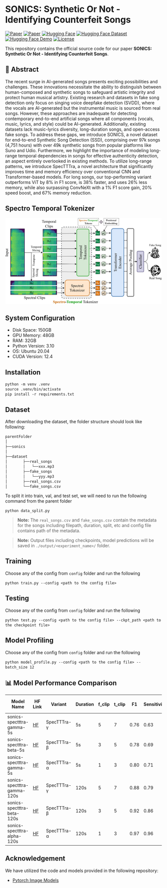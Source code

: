 # SONICS: Synthetic Or Not - Identifying Counterfeit Songs

[![Paper](https://img.shields.io/badge/ICLR-2025-blue)](https://openreview.net/forum?id=PY7KSh29Z8)  [![Paper](https://img.shields.io/badge/ArXiv-Paper-red)](https://arxiv.org/abs/2408.14080)  [![Hugging Face](https://img.shields.io/badge/HuggingFace-Model-yellow)](https://huggingface.co/collections/awsaf49/sonics-spectttra-67bb6517b3920fd18e409013)  [![Hugging Face Dataset](https://img.shields.io/badge/HuggingFace-Dataset-orange)](https://huggingface.co/datasets/awsaf49/sonics)  [![Hugging Face Demo](https://img.shields.io/badge/HuggingFace-Demo-blue)](https://huggingface.co/spaces/awsaf49/sonics-fake-song-detection)  [![License](https://img.shields.io/badge/License-CC%20BY--NC%204.0-blue)](https://creativecommons.org/licenses/by-nc/4.0/)

This repository contains the official source code for our paper **SONICS: Synthetic Or Not - Identifying Counterfeit Songs**.


## 📌 **Abstract**
The recent surge in AI-generated songs presents exciting possibilities and challenges. These innovations necessitate the ability to distinguish between human-composed and synthetic songs to safeguard artistic integrity and protect human musical artistry. Existing research and datasets in fake song detection only focus on singing voice deepfake detection (SVDD), where the vocals are AI-generated
but the instrumental music is sourced from real songs. However, these approaches are inadequate for detecting contemporary end-to-end artificial songs where all components (vocals, music, lyrics, and style) could be AI-generated. Additionally, existing datasets lack music-lyrics diversity, long-duration songs, and open-access fake songs. To address these gaps, we introduce SONICS, a novel dataset
for end-to-end Synthetic Song Detection (SSD), comprising over 97k songs (4,751 hours) with over 49k synthetic songs from popular platforms like Suno and Udio. Furthermore, we highlight the importance of modeling long-range temporal dependencies in songs for effective authenticity detection, an aspect entirely overlooked in existing methods. To utilize long-range patterns, we introduce SpecTTTra, a novel architecture that significantly improves time and memory efficiency over conventional CNN and Transformer-based models. For long songs, our top-performing variant outperforms ViT by 8% in F1 score, is 38% faster, and uses 26% less memory, while also surpassing ConvNeXt with a 1% F1 score gain, 20% speed boost, and 67% memory reduction.

## Spectro Temporal Tokenizer
![Model Architecture](sonics-specttra-v2.jpg)





## System Configuration

- Disk Space: 150GB
- GPU Memory: 48GB
- RAM: 32GB
- Python Version: 3.10
- OS: Ubuntu 20.04
- CUDA Version: 12.4

## Installation

```
python -m venv .venv
source .venv/bin/activate
pip install -r requirements.txt
```

## Dataset 

After downloading the dataset, the folder structure should look like following:

```
parentFolder
│
├──sonics
│
├──dataset
│       ├──real_songs  
│       │   └──xxx.mp3 
│       ├──fake_songs
│       │   └──yyy.mp3
│       ├──real_songs.csv
│       └──fake_songs.csv
```

To split it into train, val, and test set, we will need to run the following command from the parent folder

```shell
python data_split.py
```

> **Note:** The `real_songs.csv` and `fake_songs.csv` contain the metadata for the songs including filepath, duration, split, etc and config file contains path of the metadata.

> **Note:** Output files including checkpoints, model predictions will be saved in `./output/<experiment_name>/` folder.

## Training

Choose any of the config from `config` folder and run the following

```shell
python train.py --config <path to the config file>
```

## Testing

Choose any of the config from `config` folder and run the following

```shell
python test.py --config <path to the config file> --ckpt_path <path to the checkpoint file>
```

## Model Profiling

Choose any of the config from `config` folder and run the following
```shell
python model_profile.py --config <path to the config file> --batch_size 12
```

## 📊 Model Performance Comparison

| Model Name                        | HF Link | Variant       | Duration | f_clip | t_clip | F1   | Sensitivity | Specificity | Speed (A/S) | FLOPs (G) | Mem. (GB) | # Act. (M) | # Param. (M) |
|------------------------------------|---------|--------------|----------|--------|--------|------|-------------|-------------|-------------|-----------|-----------|------------|-------------|
| sonics-spectttra-gamma-5s         | [HF](https://huggingface.co/awsaf49/sonics-spectttra-gamma-5s) | SpecTTTra-γ | 5s       | 5      | 7      | 0.76 | 0.63        | 0.98        | 154         | 0.7       | 0.1       | 2          | 17          |
| sonics-spectttra-beta-5s          | [HF](https://huggingface.co/awsaf49/sonics-spectttra-beta-5s) | SpecTTTra-β  | 5s       | 3      | 5      | 0.78 | 0.69        | 0.94        | 152         | 1.1       | 0.2       | 2          | 17          |
| sonics-spectttra-gamma-5s         | [HF](https://huggingface.co/awsaf49/sonics-spectttra-gamma-5s) | SpecTTTra-α   | 5s       | 1      | 3      | 0.80 | 0.71        | 0.92        | 148         | 2.9       | 0.5       | 6          | 17          |
| sonics-spectttra-gamma-120s       | [HF](https://huggingface.co/awsaf49/sonics-spectttra-gamma-120s) | SpecTTTra-γ  | 120s     | 5      | 7      | 0.88 | 0.79        | 0.99        | 97          | 10.1      | 1.6       | 20         | 24          |
| sonics-spectttra-beta-120s        | [HF](https://huggingface.co/awsaf49/sonics-spectttra-beta-120s) | SpecTTTra-β  | 120s     | 3      | 5      | 0.92 | 0.86        | 0.99        | 80          | 14.0      | 2.3       | 29         | 21          |
| sonics-spectttra-alpha-120s       | [HF](https://huggingface.co/awsaf49/sonics-spectttra-alpha-120s) | SpecTTTra-α  | 120s     | 1      | 3      | 0.97 | 0.96        | 0.99        | 47          | 23.7      | 3.9       | 50        | 19          |

## Acknowledgement

We have utilized the code and models provided in the following repository:

- [Pytorch Image Models](https://github.com/huggingface/pytorch-image-models)